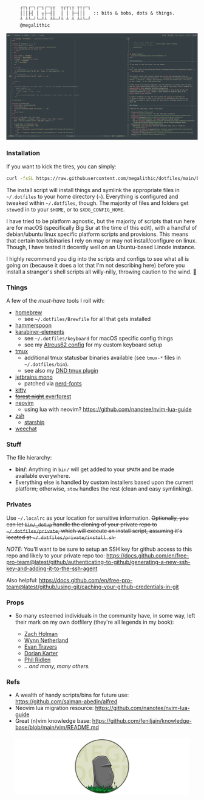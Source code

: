 ```

     ┌┬┐┌─┐┌─┐┌─┐┬  ┬┌┬┐┬ ┬┬┌─┐
     │││├┤ │ ┬├─┤│  │ │ ├─┤││   :: bits & bobs, dots & things.
     ┴ ┴└─┘└─┘┴ ┴┴─┘┴ ┴ ┴ ┴┴└─┘
     @megalithic

```

<p align="center">
  <img src="screenshot.png" alt="screenshot" />
</p>

### Installation

If you want to kick the tires, you can simply:

```sh
curl -fsSL https://raw.githubusercontent.com/megalithic/dotfiles/main/bin/_dotup | zsh
```

The install script will install things and symlink the appropriate files in
`~/.dotfiles` to your home directory (`~`). Everything is configured and tweaked
within `~/.dotfiles`, though. The majority of files and folders get `stow`ed in
to your `$HOME`, or to `$XDG_CONFIG_HOME`.

I have tried to be platform agnostic, but the majority of scripts that run here
are for macOS (specifically Big Sur at the time of this edit), with a handful of
debian/ubuntu linux specific platform scripts and
provisions. This means that certain tools/binaries I rely on may or may not
install/configure on linux. Though, I have tested it decently well on an
Ubuntu-based Linode instance.

I highly recommend you dig into the scripts and configs to see what all
is going on (because it does a lot that I'm not describing here) before you
install a stranger's shell scripts all willy-nilly, throwing caution to the
wind. 🤣

### Things

A few of the _must-have_ tools I roll with:

* [homebrew](https://brew.sh/)
  + see `~/.dotfiles/Brewfile` for all that gets installed
* [hammerspoon](https://github.com/megalithic/dotfiles/tree/master/hammerspoon)
* [karabiner-elements](https://github.com/tekezo/Karabiner-Elements)
  + see `~/.dotfiles/keyboard` for macOS specific config things
  + see my [Atreus62 config](https://github.com/megalithic/qmk_firmware/tree/master/keyboards/atreus62/keymaps/megalithic) for my custom keyboard setup
* [tmux](https://github.com/tmux/tmux/wiki)
  + additional tmux statusbar binaries available (see `tmux-*` files in
    `~/.dotfiles/bin`).
  + see also my [DND tmux plugin](https://github.com/megalithic/tmux-dnd-status)
* [jetbrains mono](https://www.jetbrains.com/lp/mono/)
  + patched via [nerd-fonts](https://github.com/ryanoasis/nerd-fonts#font-patcher)
* [kitty](https://github.com/kovidgoyal/kitty)
* [~~forest night~~ everforest](https://github.com/sainnhe/everforest)
* [neovim](https://neovim.io/)
  + using lua with neovim? https://github.com/nanotee/nvim-lua-guide
* [zsh](https://www.zsh.org/)
  + [starship](https://starship.rs)
* [weechat](https://www.weechat.org/)

### Stuff

The file hierarchy:

* **bin/**: Anything in `bin/` will get added to your `$PATH` and be made
  available everywhere.
* Everything else is handled by custom installers based upon the current
  platform; otherwise, `stow` handles the rest (clean and easy symlinking).

### Privates

Use `~/.localrc` as your location for sensitive information. ~~Optionally, you
can let `bin/_dotup` handle the cloning of your private repo to
`~/.dotfiles/private`, which will execute an install script, assuming it's
located at `~/.dotfiles/private/install.sh`.~~

_NOTE:_ You'll want to be sure to setup an SSH key for github access to this repo and likely to your private repo too: https://docs.github.com/en/free-pro-team@latest/github/authenticating-to-github/generating-a-new-ssh-key-and-adding-it-to-the-ssh-agent

Also helpful: https://docs.github.com/en/free-pro-team@latest/github/using-git/caching-your-github-credentials-in-git

### Props

* So many esteemed individuals in the community have, in some way, left their
  mark on my own dotfilery (they're all legends in my book):

  + [Zach Holman](https://github.com/holman/dotfiles)
  + [Wynn Netherland](https://github.com/pengwynn/dotfiles)
  + [Evan Travers](https://github.com/evantravers/dotfiles)
  + [Dorian Karter](https://github.com/dkarter/dotfiles)
  + [Phil Ridlen](https://github.com/philtr/dotfiles)
  + _.. and many, many others._

### Refs

* A wealth of handy scripts/bins for future use: https://github.com/salman-abedin/alfred
* Neovim lua migration resource: https://github.com/nanotee/nvim-lua-guide
* Great (n)vim knowledge base: https://github.com/feniljain/knowledge-base/blob/main/vim/README.md

<p align="center" style="margin-top: 20px;">
  <img src="megadotfiles.png" alt="megadotfiles" height="150px"/>
</p>
